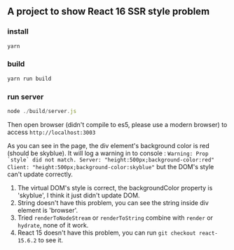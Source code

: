 ## A project to show React 16 SSR style problem

### install 

```js
yarn

```

### build

```js
yarn run build
```

### run server

```js
node ./build/server.js
```

Then open browser (didn't compile to es5, please use a modern browser) to access ```http://localhost:3003```

As you can see in the page, the div element's background color is red (should be skyblue). It will log a warning in to console :
```Warning: Prop `style` did not match. Server: "height:500px;background-color:red" Client: "height:500px;background-color:skyblue"``` but the DOM's style can't update correctly.

1. The virtual DOM's style is correct, the backgroundColor property is 'skyblue', I think it just didn't update DOM.
2. String doesn't have this problem, you can see the string inside div element is 'browser'.
3. Tried ```renderToNodeStream``` or ```renderToString``` combine with ```render``` or ```hydrate```, none of it work.
4. React 15 doesn't have this problem, you can run ```git checkout react-15.6.2``` to see it.